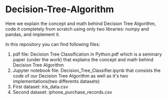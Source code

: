 # Decision-Tree-Algorithm

Here we explain the concept and math behind Decision Tree Algorithm, code it completely from scratch using only two libraries: numpy and pandas, and implement it. 

In this repository you can find following files:
1. pdf file: Decision Tree Classification in Python.pdf which is a seminary paper (under the work) that explains the concept and math behind Decision Tree Algorithm 
2. Jupyter notebook file: Decision_Tree_Classifier.ipynb that consists the code of our Decision Tree Algorithm as well as it's two implementations(two differents datasets)
3. First dataset: iris_data.csv
4. Second dataset: iphone_purchase_records.csv
